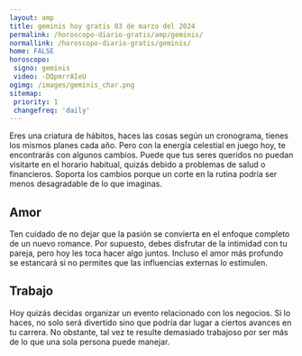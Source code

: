 ```yaml
---
layout: amp
title: geminis hoy gratis 03 de marzo del 2024 
permalink: /horoscopo-diario-gratis/amp/geminis/
normallink: /horoscopo-diario-gratis/geminis/
home: FALSE
horoscopo:
 signo: geminis
 video: -DQpmrrAIeU
ogimg: /images/geminis_char.png
sitemap:
 priority: 1
 changefreq: 'daily'
---
```



Eres una criatura de hábitos, haces las cosas según un cronograma, tienes los mismos planes cada año. Pero con la energía celestial en juego hoy, te encontrarás con algunos cambios. Puede que tus seres queridos no puedan visitarte en el horario habitual, quizás debido a problemas de salud o financieros. Soporta los cambios porque un corte en la rutina podría ser menos desagradable de lo que imaginas.

## Amor

Ten cuidado de no dejar que la pasión se convierta en el enfoque completo de un nuevo romance. Por supuesto, debes disfrutar de la intimidad con tu pareja, pero hoy les toca hacer algo juntos. Incluso el amor más profundo se estancará si no permites que las influencias externas lo estimulen.

## Trabajo

Hoy quizás decidas organizar un evento relacionado con los negocios. Si lo haces, no solo será divertido sino que podría dar lugar a ciertos avances en tu carrera. No obstante, tal vez te resulte demasiado trabajoso por ser más de lo que una sola persona puede manejar.